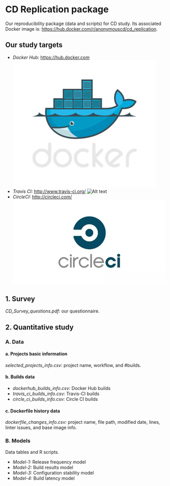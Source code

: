 # CD Replication package
Our reproducibility package (data and scripts) for CD study. Its associated Docker image is: https://hub.docker.com/r/anonymouscd/cd_replication.

## Our study targets
  * *Docker Hub:* https://hub.docker.com ![Alt text](/Figures/dockerhub.png)
  * *Travis CI:* http://www.travis-ci.org/ ![Alt text](/Figures/travis.jpg)
  * *CircleCI:* http://circleci.com/ ![Alt text](/Figures/circleci.png)

## 1. Survey
  *CD_Survey_questions.pdf:* our questionnaire.
  
## 2. Quantitative study
### A. Data
  #### a. Projects basic information
  *selected_projects_info.csv:* project name, workflow, and #builds. 
  #### b. Builds data
  * *dockerhub_builds_info.csv:* Docker Hub builds
  * *travis_ci_builds_info.csv:* Travis-CI builds
  * *circle_ci_builds_info.csv:* Circle CI builds
  #### c. Dockerfile history data
  *dockerfile_changes_info.csv:* project name, file path, modified date, lines, linter issues, and base image info.
  
### B. Models
  Data tables and R scripts.
  
  * *Model-1:* Release frequency model
  * *Model-2:* Build results model
  * *Model-3:* Configuration stability model
  * *Model-4:* Build latency model

